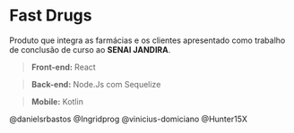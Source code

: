 # Fast Drugs

Produto que integra as farmácias e os clientes apresentado como trabalho de conclusão de curso ao **SENAI JANDIRA**. 

> **Front-end:** React

> **Back-end:** Node.Js com Sequelize

> **Mobile:** Kotlin

@danielsrbastos
@Ingridprog
@vinicius-domiciano
@Hunter15X
